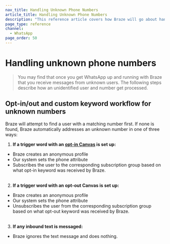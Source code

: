 ```yaml
---
nav_title: Handling Unknown Phone Numbers
article_title: Handling Unknown Phone Numbers
description: "This reference article covers how Braze will go about handling unknown phone numbers for WhatsApp users."
page_type: reference
channel:
  - WhatsApp
page_order: 50
---
```


# Handling unknown phone numbers

> You may find that once you get WhatsApp up and running with Braze that you receive messages from unknown users. The following steps describe how an unidentified user and number get processed.

## Opt-in/out and custom keyword workflow for unknown numbers

Braze will attempt to find a user with a matching number first. If none is found, Braze automatically addresses an unknown number in one of three ways:

1. **If a trigger word with an [opt-in Canvas]({{site.baseurl}}/user_guide/message_building_by_channel/whatsapp/message_processing/opt-ins_and_opt-outs/) is set up:**
- Braze creates an anonymous profile
- Our system sets the phone attribute
- Subscribes the user to the corresponding subscription group based on what opt-in keyword was received by Braze.<br><br>
2. **If a trigger word with an opt-out Canvas is set up:**
- Braze creates an anonymous profile
- Our system sets the phone attribute
- Unsubscribes the user from the corresponding subscription group based on what opt-out keyword was received by Braze.<br><br>
3. **If any inbound text is messaged:**
- Braze ignores the text message and does nothing.

